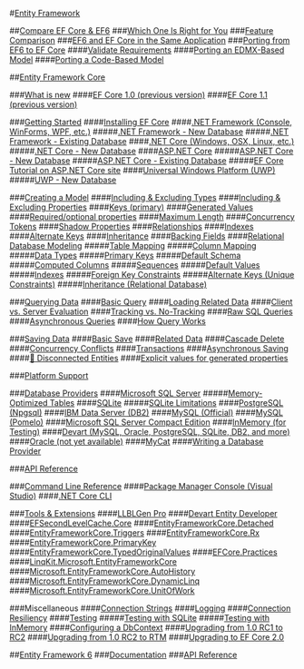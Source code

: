 #[Entity Framework](index.md)

##[Compare EF Core & EF6](efcore-and-ef6/index.md)
###[Which One Is Right for You](efcore-and-ef6/choosing.md)
###[Feature Comparison](efcore-and-ef6/features.md)
###[EF6 and EF Core in the Same Application](efcore-and-ef6/side-by-side.md)
###[Porting from EF6 to EF Core](efcore-and-ef6/porting/index.md)
####[Validate Requirements](efcore-and-ef6/porting/ensure-requirements.md)
####[Porting an EDMX-Based Model](efcore-and-ef6/porting/port-edmx.md)
####[Porting a Code-Based Model](efcore-and-ef6/porting/port-code.md)

##[Entity Framework Core](core/index.md)
<!-- What is new -->
###[What is new](core/what-is-new/index.md)
####[EF Core 1.0 (previous version)](core/what-is-new/ef-core-1.0.md)
####[EF Core 1.1 (previous version)](core/what-is-new/ef-core-1.1.md)

<!-- Getting Started -->
###[Getting Started](core/get-started/index.md)
####[Installing EF Core](core/get-started/install/index.md)
####[.NET Framework (Console, WinForms, WPF, etc.)](core/get-started/full-dotnet/index.md)
#####[.NET Framework - New Database](core/get-started/full-dotnet/new-db.md)
#####[.NET Framework - Existing Database](core/get-started/full-dotnet/existing-db.md)
####[.NET Core (Windows, OSX, Linux, etc.)](core/get-started/netcore/index.md)
#####[.NET Core - New Database](core/get-started/netcore/new-db-sqlite.md)
####[ASP.NET Core](core/get-started/aspnetcore/index.md)
#####[ASP.NET Core - New Database](core/get-started/aspnetcore/new-db.md)
#####[ASP.NET Core - Existing Database](core/get-started/aspnetcore/existing-db.md)
#####[EF Core Tutorial on ASP.NET Core site](https://docs.asp.net/en/latest/data/ef-mvc/intro.html)
####[Universal Windows Platform (UWP)](core/get-started/uwp/index.md)
#####[UWP - New Database](core/get-started/uwp/getting-started.md)
<!-- Modeling -->
###[Creating a Model](core/modeling/index.md)
####[Including & Excluding Types](core/modeling/included-types.md)
####[Including & Excluding Properties](core/modeling/included-properties.md)
####[Keys (primary)](core/modeling/keys.md)
####[Generated Values](core/modeling/generated-properties.md)
####[Required/optional properties](core/modeling/required-optional.md)
####[Maximum Length](core/modeling/max-length.md)
####[Concurrency Tokens](core/modeling/concurrency.md)
####[Shadow Properties](core/modeling/shadow-properties.md)
####[Relationships](core/modeling/relationships.md)
####[Indexes](core/modeling/indexes.md)
####[Alternate Keys](core/modeling/alternate-keys.md)
####[Inheritance](core/modeling/inheritance.md)
####[Backing Fields](core/modeling/backing-field.md)
####[Relational Database Modeling](core/modeling/relational/index.md)
#####[Table Mapping](core/modeling/relational/tables.md)
#####[Column Mapping](core/modeling/relational/columns.md)
#####[Data Types](core/modeling/relational/data-types.md)
#####[Primary Keys](core/modeling/relational/primary-keys.md)
#####[Default Schema](core/modeling/relational/default-schema.md)
#####[Computed Columns](core/modeling/relational/computed-columns.md)
#####[Sequences](core/modeling/relational/sequences.md)
#####[Default Values](core/modeling/relational/default-values.md)
#####[Indexes](core/modeling/relational/indexes.md)
#####[Foreign Key Constraints](core/modeling/relational/fk-constraints.md)
#####[Alternate Keys (Unique Constraints)](core/modeling/relational/unique-constraints.md)
#####[Inheritance (Relational Database)](core/modeling/relational/inheritance.md)
<!-- Querying -->
###[Querying Data](core/querying/index.md)
####[Basic Query](core/querying/basic.md)
####[Loading Related Data](core/querying/related-data.md)
####[Client vs. Server Evaluation](core/querying/client-eval.md)
####[Tracking vs. No-Tracking](core/querying/tracking.md)
####[Raw SQL Queries](core/querying/raw-sql.md)
####[Asynchronous Queries](core/querying/async.md)
####[How Query Works](core/querying/overview.md)
<!-- Saving -->
###[Saving Data](core/saving/index.md)
####[Basic Save](core/saving/basic.md)
####[Related Data](core/saving/related-data.md)
####[Cascade Delete](core/saving/cascade-delete.md)
####[Concurrency Conflicts](core/saving/concurrency.md)
####[Transactions](core/saving/transactions.md)
####[Asynchronous Saving](core/saving/async.md)
####[🔧 Disconnected Entities](core/saving/disconnected-entities.md)
####[Explicit values for generated properties](core/saving/explicit-values-generated-properties.md)
<!-- Platforms -->
###[Platform Support](core/platforms/index.md)
<!-- Providers -->
###[Database Providers](core/providers/index.md)
####[Microsoft SQL Server](core/providers/sql-server/index.md)
#####[Memory-Optimized Tables](core/providers/sql-server/memory-optimized-tables.md)
####[SQLite](core/providers/sqlite/index.md)
#####[SQLite Limitations](core/providers/sqlite/limitations.md)
####[PostgreSQL (Npgsql)](core/providers/npgsql/index.md)
####[IBM Data Server (DB2)](core/providers/ibm/index.md)
####[MySQL (Official)](core/providers/mysql/index.md)
####[MySQL (Pomelo)](core/providers/pomelo/index.md)
####[Microsoft SQL Server Compact Edition](core/providers/sql-compact/index.md)
####[InMemory (for Testing)](core/providers/in-memory/index.md)
####[Devart (MySQL, Oracle, PostgreSQL, SQLite, DB2, and more)](core/providers/devart/index.md)
####[Oracle (not yet available)](core/providers/oracle/index.md)
####[MyCat](core/providers/my-cat/index.md)
####[Writing a Database Provider](core/providers/writing-a-provider.md)
<!-- API Reference -->
###[API Reference](https://docs.microsoft.com/ef/core/api)
<!-- Command line Reference -->
###[Command Line Reference](core/miscellaneous/cli/index.md)
####[Package Manager Console (Visual Studio)](core/miscellaneous/cli/powershell.md)
####[.NET Core CLI](core/miscellaneous/cli/dotnet.md)
<!-- Extensions -->
###[Tools & Extensions](core/extensions/index.md)
####[LLBLGen Pro](core/extensions/llbl-gen-pro.md)
####[Devart Entity Developer](core/extensions/devart-entity-developer.md)
####[EFSecondLevelCache.Core](core/extensions/efsecondlevelcache-core.md)
####[EntityFrameworkCore.Detached](core/extensions/entityframeworkcore-detached.md)
####[EntityFrameworkCore.Triggers](core/extensions/entityframeworkcore-triggers.md)
####[EntityFrameworkCore.Rx](core/extensions/entityframeworkcore-rx.md)
####[EntityFrameworkCore.PrimaryKey](core/extensions/entityframeworkcore-primarykey.md)
####[EntityFrameworkCore.TypedOriginalValues](core/extensions/entityframeworkcore-typedoriginalvalues.md)
####[EFCore.Practices](core/extensions/efcore-practices.md)
####[LinqKit.Microsoft.EntityFrameworkCore](core/extensions/linqkit.md)
####[Microsoft.EntityFrameworkCore.AutoHistory](core/extensions/autohistory.md)
####[Microsoft.EntityFrameworkCore.DynamicLinq](core/extensions/dynamiclinq.md)
####[Microsoft.EntityFrameworkCore.UnitOfWork](core/extensions/unitofwork.md)
<!-- Miscellaneous -->
###Miscellaneous
####[Connection Strings](core/miscellaneous/connection-strings.md)
####[Logging](core/miscellaneous/logging.md)
####[Connection Resiliency](core/miscellaneous/connection-resiliency.md)
####[Testing](core/miscellaneous/testing/index.md)
#####[Testing with SQLite](core/miscellaneous/testing/sqlite.md)
#####[Testing with InMemory](core/miscellaneous/testing/in-memory.md)
####[Configuring a DbContext](core/miscellaneous/configuring-dbcontext.md)
####[Upgrading from 1.0 RC1 to RC2](core/miscellaneous/rc1-rc2-upgrade.md)
####[Upgrading from 1.0 RC2 to RTM](core/miscellaneous/rc2-rtm-upgrade.md)
####[Upgrading to EF Core 2.0](core/miscellaneous/1x-2x-upgrade.md)

##[Entity Framework 6](ef6/index.md)
###[Documentation](http://msdn.com/data/ef)
###[API Reference](https://msdn.microsoft.com/library/dn223258(v=vs.113).aspx)
